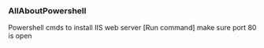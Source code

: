 ### AllAboutPowershell

Powershell cmds to install IIS web server [Run command]
make sure port 80 is open
